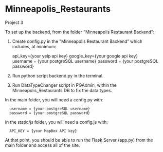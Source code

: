 # Minneapolis_Restaurants
Project 3


To set up the backend, from the folder "Minneapolis Restaurant Backend":

  1) Create config.py in the "Minneapolis Restaurant Backend" which includes, at minimum:

      api_key={your yelp api key}
      google_key={your google api key}
      username = {your postgreSQL username}
      password = {your postgreSQL password}

  2) Run python script backend.py in the terminal.

  3) Run DataTypeChanger script in PGAdmin, within the Minneapolis_Restaurants DB to fix the data types.

In the main folder, you will need a config.py with:

      username = {your postgreSQL username}
      password = {your postgreSQL password}

In the static/js folder, you will need a config.js with:

      API_KEY = {your MapBox API key}

 At that point, you should be able to run the Flask Server (app.py) from the main folder and access all of the site.


 
